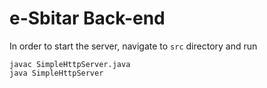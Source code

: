 # e-Sbitar Back-end

In order to start the server, navigate to `src` directory and run

```
javac SimpleHttpServer.java
java SimpleHttpServer
```
